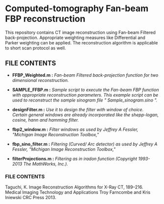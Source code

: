 # Computed-tomography Fan-beam FBP reconstruction

This repository contains CT image reconstruction using Fan-beam Filtered back-projection. Appropriate weighting measures like Differential and Parker weighting can be applied. The reconstruction algorithm is applicable to short scan protocol as well.  


## FILE CONTENTS

* **FFBP_Weighted.m :** *Fan-beam Filtered back-projection function for two dimensional reconstruction.*

* **SAMPLE_FFBP.m :** *Sample script to execute the Fan-beam FBP function with appropriate reconstruction parameters. This example script can be used to reconstruct the sample sinogram file " Sample_sinogram.sino ".*

* **designFilter.m :** *Use it to design the filter with window of choice. Certain general windows are already incorporated like the shepp-logan, cosine, hann and hamming filter.*

* **fbp2_window.m :** *Filter windows as used by Jeffrey A Fessler, "Michigan Image Reconstruction Toolbox,"*

* **fbp_sino_filter.m :** *Filtering (Curved/ Arc detector) as used by Jeffrey A Fessler, "Michigan Image Reconstruction Toolbox,"*
                  
* **filterProjections.m :** *Filtering as in iradon function (Copyright 1993-2013 The MathWorks, Inc.).*             

### FILE CONTENTS

Taguchi, K. Image Reconstruction Algorithms for X-Ray CT, 189–216. Medical Imaging Technology and Applications Troy Farncombe and Kris Iniewski CRC Press 2013.
